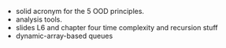 - solid acronym for the 5 OOD principles.
- analysis tools.
- slides L6 and chapter four time complexity and recursion stuff
- dynamic-array-based queues

